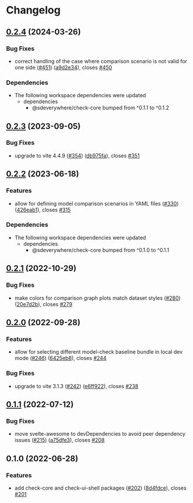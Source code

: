 # Changelog

## [0.2.4](https://github.com/climateinteractive/SDEverywhere/compare/check-ui-shell-v0.2.3...check-ui-shell-v0.2.4) (2024-03-26)


### Bug Fixes

* correct handling of the case where comparison scenario is not valid for one side ([#451](https://github.com/climateinteractive/SDEverywhere/issues/451)) ([a9d2e34](https://github.com/climateinteractive/SDEverywhere/commit/a9d2e341eced2d062b39ed832b2ecdbd7526aec0)), closes [#450](https://github.com/climateinteractive/SDEverywhere/issues/450)


### Dependencies

* The following workspace dependencies were updated
  * dependencies
    * @sdeverywhere/check-core bumped from ^0.1.1 to ^0.1.2

## [0.2.3](https://github.com/climateinteractive/SDEverywhere/compare/check-ui-shell-v0.2.2...check-ui-shell-v0.2.3) (2023-09-05)


### Bug Fixes

* upgrade to vite 4.4.9 ([#354](https://github.com/climateinteractive/SDEverywhere/issues/354)) ([db975fa](https://github.com/climateinteractive/SDEverywhere/commit/db975fa47705e22005d0c04500567d3480502f52)), closes [#351](https://github.com/climateinteractive/SDEverywhere/issues/351)

## [0.2.2](https://github.com/climateinteractive/SDEverywhere/compare/check-ui-shell-v0.2.1...check-ui-shell-v0.2.2) (2023-06-18)


### Features

* allow for defining model comparison scenarios in YAML files ([#330](https://github.com/climateinteractive/SDEverywhere/issues/330)) ([426eab1](https://github.com/climateinteractive/SDEverywhere/commit/426eab19f98df2ccfa56cf9cc8cc83ceedfe7821)), closes [#315](https://github.com/climateinteractive/SDEverywhere/issues/315)


### Dependencies

* The following workspace dependencies were updated
  * dependencies
    * @sdeverywhere/check-core bumped from ^0.1.0 to ^0.1.1

## [0.2.1](https://github.com/climateinteractive/SDEverywhere/compare/check-ui-shell-v0.2.0...check-ui-shell-v0.2.1) (2022-10-29)


### Bug Fixes

* make colors for comparison graph plots match dataset styles ([#280](https://github.com/climateinteractive/SDEverywhere/issues/280)) ([20e7d2b](https://github.com/climateinteractive/SDEverywhere/commit/20e7d2b08b12c9adcce3e9238441475b0dd64723)), closes [#279](https://github.com/climateinteractive/SDEverywhere/issues/279)

## [0.2.0](https://github.com/climateinteractive/SDEverywhere/compare/check-ui-shell-v0.1.1...check-ui-shell-v0.2.0) (2022-09-28)


### Features

* allow for selecting different model-check baseline bundle in local dev mode ([#246](https://github.com/climateinteractive/SDEverywhere/issues/246)) ([6425eb8](https://github.com/climateinteractive/SDEverywhere/commit/6425eb8240d3a7e3e83c7b6e5be5dd837b2a5c57)), closes [#244](https://github.com/climateinteractive/SDEverywhere/issues/244)


### Bug Fixes

* upgrade to vite 3.1.3 ([#242](https://github.com/climateinteractive/SDEverywhere/issues/242)) ([e6ff922](https://github.com/climateinteractive/SDEverywhere/commit/e6ff922f002411b83a9ab0688c5a65433b8f4d61)), closes [#238](https://github.com/climateinteractive/SDEverywhere/issues/238)

## [0.1.1](https://github.com/climateinteractive/SDEverywhere/compare/check-ui-shell-v0.1.0...check-ui-shell-v0.1.1) (2022-07-12)


### Bug Fixes

* move svelte-awesome to devDependencies to avoid peer dependency issues ([#215](https://github.com/climateinteractive/SDEverywhere/issues/215)) ([a75dfe3](https://github.com/climateinteractive/SDEverywhere/commit/a75dfe3e9a7b0910025bb870aa9d21f0079e2d95)), closes [#208](https://github.com/climateinteractive/SDEverywhere/issues/208)

## 0.1.0 (2022-06-28)


### Features

* add check-core and check-ui-shell packages ([#202](https://github.com/climateinteractive/SDEverywhere/issues/202)) ([8d4fdce](https://github.com/climateinteractive/SDEverywhere/commit/8d4fdceb2efea602b674a7275346e93cc5287990)), closes [#201](https://github.com/climateinteractive/SDEverywhere/issues/201)
